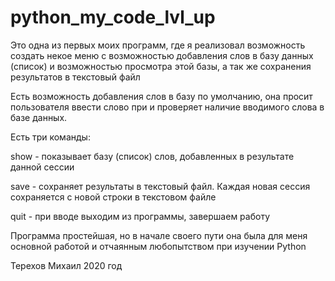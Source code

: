 # python_my_code_lvl_up


Это одна из первых моих программ, где я реализовал возможность создать некое меню с возможностью добавления
слов в базу данных (список) и возможностью просмотра этой базы, а так же сохранения результатов в текстовый файл

Есть возможность добавления слов в базу по умолчанию, она просит пользователя ввести слово при и проверяет 
наличие вводимого слова в базе данных.


Есть три команды:

show - показывает базу (список) слов, добавленных в результате данной сессии

save - сохраняет результаты в текстовый файл. Каждая новая сессия сохраняется с новой строки в текстовом файле

quit - при вводе выходим из программы, завершаем работу

Программа простейшая, но в начале своего пути она была для меня основной работой и отчаянным любопытством
при изучении Python


Терехов Михаил 2020 год
